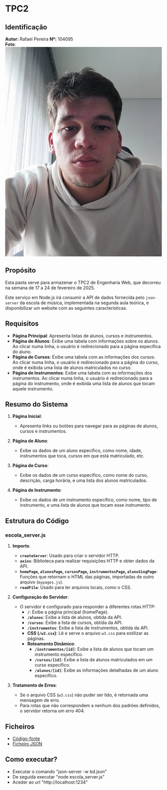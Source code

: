 # TPC2

## Identificação
**Autor:** Rafael Pereira
**Nº:** 104095  
**Foto**:![Rafael Pereira](../rafael.jpeg)

## Propósito 
Esta pasta serve para armazenar o TPC2 de Engenharia Web, que decorreu na semana de 17 a 24 de fevereiro de 2025.


Este serviço em Node.js irá consumir a API de dados fornecida pelo `json-server` da escola de música, implementada na segunda aula teórica, e disponibilizar um website com as seguintes características.

## Requisitos

- **Página Principal**: Apresenta listas de alunos, cursos e instrumentos.
- **Página de Alunos**: Exibe uma tabela com informações sobre os alunos. Ao clicar numa linha, o usuário é redirecionado para a página específica do aluno.
- **Página de Cursos**: Exibe uma tabela com as informações dos cursos. Ao clicar numa linha, o usuário é redirecionado para a página do curso, onde é exibida uma lista de alunos matriculados no curso.
- **Página de Instrumentos**: Exibe uma tabela com as informações dos instrumentos. Ao clicar numa linha, o usuário é redirecionado para a página do instrumento, onde é exibida uma lista de alunos que tocam aquele instrumento.

## Resumo do Sistema

1. **Página Inicial**:
    - Apresenta links ou botões para navegar para as páginas de alunos, cursos e instrumentos.

2. **Página de Aluno**:
    - Exibe os dados de um aluno específico, como nome, idade, instrumentos que toca, cursos em que está matriculado, etc.

3. **Página de Curso**:
    - Exibe os dados de um curso específico, como nome do curso, descrição, carga horária, e uma lista dos alunos matriculados.

4. **Página de Instrumento**:
    - Exibe os dados de um instrumento específico, como nome, tipo de instrumento, e uma lista de alunos que tocam esse instrumento.

## Estrutura do Código
### escola_server.js
1. **Imports**:
    - **`createServer`**: Usado para criar o servidor HTTP.
    - **`axios`**: Biblioteca para realizar requisições HTTP e obter dados da API.
    - **`homePage`, `alunosPage`, `cursosPage`, `instrumentosPage`, `alunoSingPage`**: Funções que retornam o HTML das páginas, importadas de outro arquivo (`mypages.js`).
    - **`readFile`**: Usado para ler arquivos locais, como o CSS.

2. **Configuração do Servidor**:
    - O servidor é configurado para responder a diferentes rotas HTTP:
        - **`/`**: Exibe a página principal (homePage).
        - **`/alunos`**: Exibe a lista de alunos, obtida da API.
        - **`/cursos`**: Exibe a lista de cursos, obtida da API.
        - **`/instrumentos`**: Exibe a lista de instrumentos, obtida da API.
        - **CSS (`/w3.css`)**: Lê e serve o arquivo `w3.css` para estilizar as páginas.
        - **Roteamento Dinâmico**:
            - **`/instrumentos/[id]`**: Exibe a lista de alunos que tocam um instrumento específico.
            - **`/cursos/[id]`**: Exibe a lista de alunos matriculados em um curso específico.
            - **`/alunos/[id]`**: Exibe as informações detalhadas de um aluno específico.

3. **Tratamento de Erros**:
    - Se o arquivo CSS (`w3.css`) não puder ser lido, é retornada uma mensagem de erro.
    - Para rotas que não correspondem a nenhum dos padrões definidos, o servidor retorna um erro 404.
  

## Ficheiros
- [Código-fonte](tpc2.js)
- [Ficheiro JSON](db.json)

## Como executar?
- Executar o comando "json-server -w bd.json"
- De seguida executar "node escola_server.js"
- Aceder ao url "http://localhost:1234"
